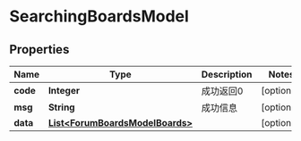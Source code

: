 
# SearchingBoardsModel

## Properties
Name | Type | Description | Notes
------------ | ------------- | ------------- | -------------
**code** | **Integer** | 成功返回0 |  [optional]
**msg** | **String** | 成功信息 |  [optional]
**data** | [**List&lt;ForumBoardsModelBoards&gt;**](ForumBoardsModelBoards.md) |  |  [optional]



